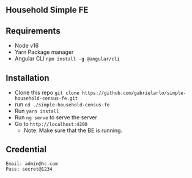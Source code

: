 ## Household Simple FE

## Requirements
- Node v16
- Yarn Package manager
- Angular CLI `npm install -g @angular/cli`

## Installation
- Clone this repo `git clone https://github.com/gabrielarlo/simple-household-census-fe.git`
- run `cd ./simple-household-census-fe`
- Run `yarn install`
- Run `ng serve` to serve the server
- Go to `http://localhost:4200`
  - Note: Make sure that the BE is running.

## Credential
```
Email: admin@hc.com
Pass: secret@1234
```
